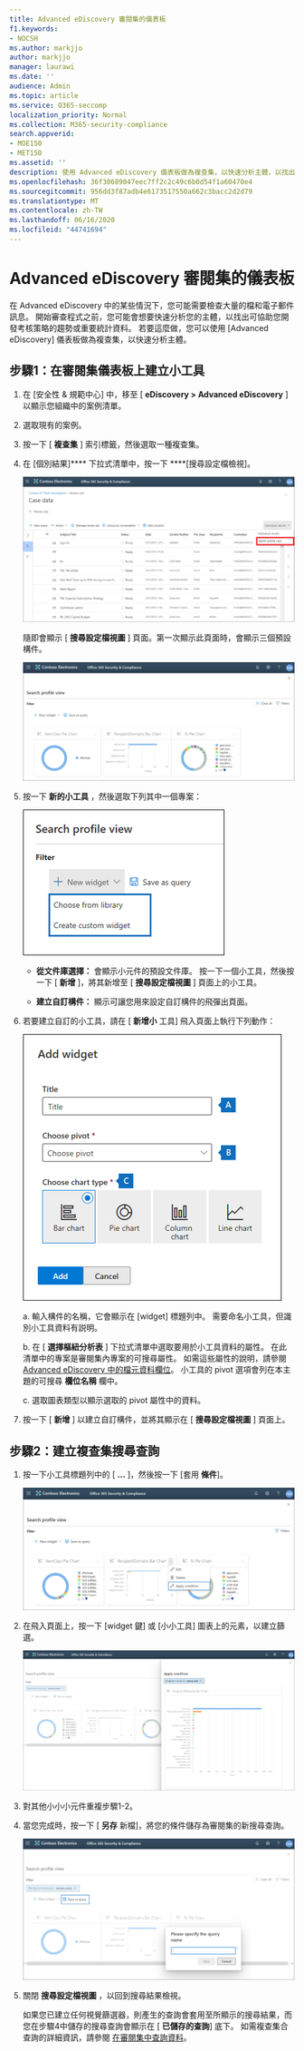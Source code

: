 ```yaml
---
title: Advanced eDiscovery 審閱集的儀表板
f1.keywords:
- NOCSH
ms.author: markjjo
author: markjjo
manager: laurawi
ms.date: ''
audience: Admin
ms.topic: article
ms.service: O365-seccomp
localization_priority: Normal
ms.collection: M365-security-compliance
search.appverid:
- MOE150
- MET150
ms.assetid: ''
description: 使用 Advanced eDiscovery 儀表板做為複查集，以快速分析主體，以找出可協助您開發考核策略的趨勢或重要統計資料。
ms.openlocfilehash: 36f30689047eec7ff2c2c49c6b0d54f1a60470e4
ms.sourcegitcommit: 956dd3f87adb4e6173517550a662c3bacc2d2d79
ms.translationtype: MT
ms.contentlocale: zh-TW
ms.lasthandoff: 06/16/2020
ms.locfileid: "44741694"
---
```

# <a name="advanced-ediscovery-dashboard-for-review-sets"></a>Advanced eDiscovery 審閱集的儀表板

在 Advanced eDiscovery 中的某些情況下，您可能需要檢查大量的檔和電子郵件訊息。 開始審查程式之前，您可能會想要快速分析您的主體，以找出可協助您開發考核策略的趨勢或重要統計資料。 若要這麼做，您可以使用 [Advanced eDiscovery] 儀表板做為複查集，以快速分析主體。

## <a name="step-1-create-a-widget-on-the-review-set-dashboard"></a>步驟1：在審閱集儀表板上建立小工具

1. 在 [安全性 & 規範中心] 中，移至 [ **eDiscovery > Advanced eDiscovery** ] 以顯示您組織中的案例清單。
  
2. 選取現有的案例。
  
3. 按一下 [ **複查集** ] 索引標籤，然後選取一種複查集。
  
4. 在 [個別結果]**** 下拉式清單中，按一下 ****[搜尋設定檔檢視]。 

   ![DashbordPivot](../media/dashboardpivot.png)

   隨即會顯示 [ **搜尋設定檔視圖** ] 頁面。第一次顯示此頁面時，會顯示三個預設構件。

   ![儀表板](../media/dashboardonly.png)
  
5. 按一下 **新的小工具** ，然後選取下列其中一個專案：

   ![新增小工具下拉式清單](../media/NewWidgetDropdownBox.png)

   - **從文件庫選擇：** 會顯示小元件的預設文件庫。 按一下一個小工具，然後按一下 [ **新增** ]，將其新增至 [ **搜尋設定檔視圖** ] 頁面上的小工具。
  
   - **建立自訂構件：** 顯示可讓您用來設定自訂構件的飛彈出頁面。 

6. 若要建立自訂的小工具，請在 [ **新增小** 工具] 飛入頁面上執行下列動作：

   ![建立小工具](../media/addwidget.png)

    a. 輸入構件的名稱，它會顯示在 [widget] 標題列中。 需要命名小工具，但識別小工具資料有説明。

    b. 在 [ **選擇樞紐分析表** ] 下拉式清單中選取要用於小工具資料的屬性。 在此清單中的專案是審閱集內專案的可搜尋屬性。 如需這些屬性的說明，請參閱[Advanced eDiscovery 中的檔元資料欄位](document-metadata-fields-in-Advanced-eDiscovery.md)。 小工具的 pivot 選項會列在本主題的可搜尋 **欄位名稱** 欄中。

    c. 選取圖表類型以顯示選取的 pivot 屬性中的資料。

  6. 按一下 [ **新增** ] 以建立自訂構件，並將其顯示在 [ **搜尋設定檔視圖** ] 頁面上。

## <a name="step-2-create-a-review-set-search-query"></a>步驟2：建立複查集搜尋查詢

1. 按一下小工具標題列中的 [ **...** ]，然後按一下 [套用 **條件**]。

   ![儀表板](../media/searchprofilehome.png)

2. 在飛入頁面上，按一下 [widget 鍵] 或 [小小工具] 圖表上的元素，以建立篩選。

   ![CreateFilter](../media/applyconditionfilter.png)

3. 對其他小小小元件重複步驟1-2。 

4. 當您完成時，按一下 [ **另存** 新檔]，將您的條件儲存為審閱集的新搜尋查詢。

   ![查詢](../media/savequery.png)

5. 關閉 **搜尋設定檔視圖** ，以回到搜尋結果檢視。

   如果您已建立任何視覺篩選器，則產生的查詢會套用至所顯示的搜尋結果，而您在步驟4中儲存的搜尋查詢會顯示在 [ **已儲存的查詢**] 底下。 如需複查集合查詢的詳細資訊，請參閱 [在審閱集中查詢資料](review-set-search.md)。
